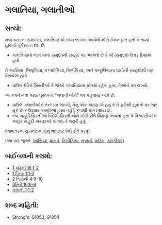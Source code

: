 # ગલાતિયા, ગલાતીઓ 

## સત્યો: 

નવા કરારના સમયમાં, ગલાતિયા એ મધ્ય ભાગમાં આવેલો મોટો રોમન પ્રાંત હતો કે જ્યાં હાલનો તુર્કસ્તાન દેશ છે.

* ગલાતિયાનો ભાગ કાળા સમુદ્ધની સરહદ પર આવેલો છે કે જે (સમુદ્ધ) ઉત્તર દિશામાં હતો.

તે આસિયા, બિથૂનિયા, કપ્પદોકિયા, કિલીકિયા, અને પમ્ફૂલિયાના પ્રાંતોની સરહદોથી પણ ઘેરાયેલો હતો.

* પાઉલ પ્રેરિતે ખ્રિસ્તીઓ કે જેઓ ગલાતિયાના પ્રાંતમાં રહેતા હતા, તેઓને પત્ર લખ્યો.

આ પત્રને નવા કરાર પુસ્તકમાં “ગલાતીઓને” પત્ર કહેવામાં આવે છે.

* પાઉલે ગલાતીઓને તેનો પત્ર લખ્યો, તેનું એક કારણ એ હતું કે તે ફરીથી સુવાર્તા પર ભાર મૂકે છે કે ઉદ્ધાર કરણીઓ દ્વારા નહીં, કૃપાથી પ્રાપ્ત થાય છે.
* ત્યાં યહૂદી ખ્રિસ્તીઓ વિદેશી ખ્રિસ્તીઓને ખોટી રીતે શિક્ષણ આપતા હતા કે વિશ્વાસીઓને અમુક યહૂદી કાયદાઓ પાળવા તે જરૂરી હતું.

(ભાષાંતરના સૂચનો: [નામોનું ભાષાંતર કેવી રીતે કરવું](rc://gu/ta/man/translate/translate-names))

(આ પણ જુઓ: [આસિયા](../names/asia.md), [માનવું](../kt/believe.md), [કિલીકિયા](../names/cilicia.md), [સુવાર્તા](../kt/goodnews.md), [પાઉલ](../names/paul.md), [કરણીઓ](../kt/works.md))

## બાઈબલની કલમો: 

* [1 કરિંથી 16:1-2](rc://gu/tn/help/1co/16/01)
* [1 પિતર 1:1-2](rc://gu/tn/help/1pe/01/01)
* [2 તિમોથી 4:9-10](rc://gu/tn/help/2ti/04/09)
* [પ્રેરિતો 16:6-8](rc://gu/tn/help/act/16/06)
* [ગલાતી 1:1-2](rc://gu/tn/help/gal/01/01)

## શબ્દ માહિતી: 

* Strong's: G1053, G1054
